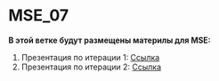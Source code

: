 # MSE_07

**В этой ветке будут размещены материлы для MSE:**
1) Презентация по итерации 1: [Ссылка](https://github.com/moevm/os_profiling/blob/mse_tasks/wiki/iteration_1/MSE7_Iter1.pdf)
2) Презентация по итерации 2: [Ссылка](https://github.com/moevm/os_profiling/blob/mse_tasks/wiki/iteration_2/MSE7%20_%20Iter2.pdf)
